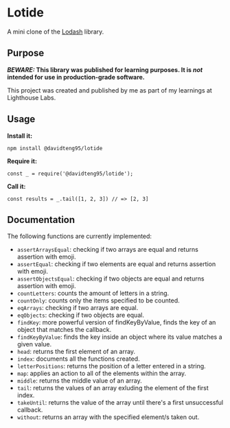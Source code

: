 # Lotide

A mini clone of the [Lodash](https://lodash.com) library.

## Purpose

**_BEWARE:_ This library was published for learning purposes. It is _not_ intended for use in production-grade software.**

This project was created and published by me as part of my learnings at Lighthouse Labs. 

## Usage

**Install it:**

`npm install @davidteng95/lotide`

**Require it:**

`const _ = require('@davidteng95/lotide');`

**Call it:**

`const results = _.tail([1, 2, 3]) // => [2, 3]`

## Documentation

The following functions are currently implemented:

* `assertArraysEqual`: checking if two arrays are equal and returns assertion with emoji.
* `assertEqual`: checking if two elements are equal and returns assertion with emoji.
* `assertObjectsEqual`: checking if two objects are equal and returns assertion with emoji.
* `countLetters`: counts the amount of letters in a string.
* `countOnly`: counts only the items specified to be counted.
* `eqArrays`: checking if two arrays are equal.
* `eqObjects`: checking if two objects are equal.
* `findKey`: more powerful version of findKeyByValue, finds the key of an object that matches the callback.
* `findKeyByValue`: finds the key inside an object where its value matches a given value.
* `head`: returns the first element of an array.
* `index`: documents all the functions created.
* `letterPositions`: returns the position of a letter entered in a string.
* `map`: applies an action to all of the elements within the array.
* `middle`: returns the middle value of an array.
* `tail`: returns the values of an array exluding the element of the first index.
* `takeUntil`: returns the value of the array until there's a first unsuccessful callback.
* `without`: returns an array with the specified element/s taken out.